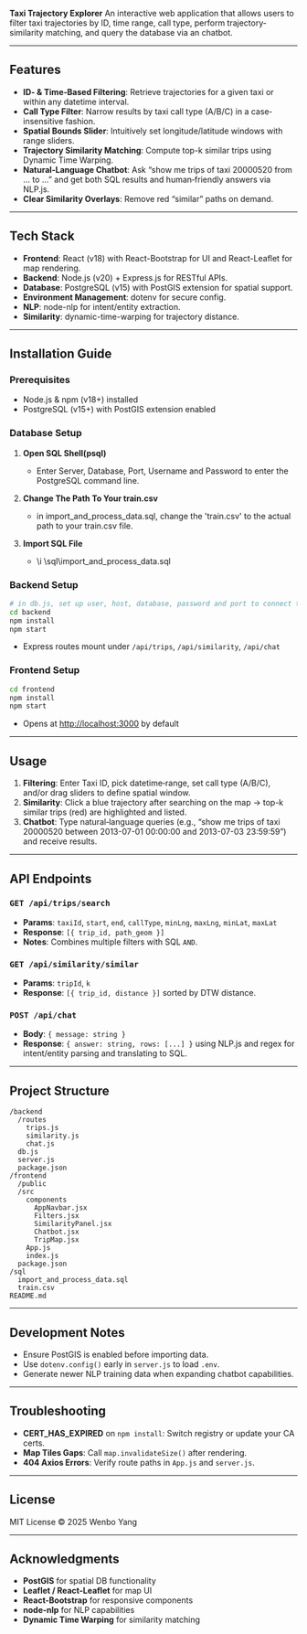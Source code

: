 **Taxi Trajectory Explorer**
An interactive web application that allows users to filter taxi trajectories by ID, time range, call type, perform trajectory‐similarity matching, and query the database via an chatbot.

---

## Features

* **ID‐ & Time‐Based Filtering**: Retrieve trajectories for a given taxi or within any datetime interval.
* **Call Type Filter**: Narrow results by taxi call type (A/B/C) in a case‐insensitive fashion.
* **Spatial Bounds Slider**: Intuitively set longitude/latitude windows with range sliders.
* **Trajectory Similarity Matching**: Compute top-k similar trips using Dynamic Time Warping.
* **Natural‐Language Chatbot**: Ask “show me trips of taxi 20000520 from … to …” and get both SQL results and human‐friendly answers via NLP.js.
* **Clear Similarity Overlays**: Remove red “similar” paths on demand.

---

## Tech Stack

* **Frontend**: React (v18) with React-Bootstrap for UI and React-Leaflet for map rendering.
* **Backend**: Node.js (v20) + Express.js for RESTful APIs.
* **Database**: PostgreSQL (v15) with PostGIS extension for spatial support.
* **Environment Management**: dotenv for secure config.
* **NLP**: node-nlp for intent/entity extraction.
* **Similarity**: dynamic-time-warping for trajectory distance.

---

## Installation Guide

### Prerequisites

* Node.js & npm (v18+) installed 
* PostgreSQL (v15+) with PostGIS extension enabled 

### Database Setup

1. **Open SQL Shell(psql)**

   * Enter Server, Database, Port, Username and Password to enter the PostgreSQL command line.

2. **Change The Path To Your train.csv**

   * in import_and_process_data.sql, change the 'train.csv' to the actual path to your train.csv file.

3. **Import SQL File**

   * \i \sql\import_and_process_data.sql
   

### Backend Setup

```bash
# in db.js, set up user, host, database, password and port to connect to the database.
cd backend
npm install
npm start
```

* Express routes mount under `/api/trips`, `/api/similarity`, `/api/chat` 

### Frontend Setup

```bash
cd frontend
npm install
npm start
```

* Opens at [http://localhost:3000](http://localhost:3000) by default 

---

## Usage

1. **Filtering**: Enter Taxi ID, pick datetime‐range, set call type (A/B/C), and/or drag sliders to define spatial window.
2. **Similarity**: Click a blue trajectory after searching on the map → top-k similar trips (red) are highlighted and listed.
3. **Chatbot**: Type natural‐language queries (e.g., “show me trips of taxi 20000520 between 2013-07-01 00:00:00 and 2013-07-03 23:59:59”) and receive results.

---

## API Endpoints

### `GET /api/trips/search`

* **Params**: `taxiId`, `start`, `end`, `callType`, `minLng`, `maxLng`, `minLat`, `maxLat`
* **Response**: `[{ trip_id, path_geom }]`
* **Notes**: Combines multiple filters with SQL `AND`.

### `GET /api/similarity/similar`

* **Params**: `tripId`, `k`
* **Response**: `[{ trip_id, distance }]` sorted by DTW distance.

### `POST /api/chat`

* **Body**: `{ message: string }`
* **Response**: `{ answer: string, rows: [...] }` using NLP.js and regex for intent/entity parsing and translating to SQL.

---

## Project Structure

```
/backend
  /routes
    trips.js
    similarity.js
    chat.js
  db.js
  server.js
  package.json
/frontend
  /public
  /src
    components
      AppNavbar.jsx
      Filters.jsx
      SimilarityPanel.jsx
      Chatbot.jsx
      TripMap.jsx
    App.js
    index.js
  package.json
/sql
  import_and_process_data.sql
  train.csv
README.md
```

---

## Development Notes

* Ensure PostGIS is enabled before importing data.
* Use `dotenv.config()` early in `server.js` to load `.env`.
* Generate newer NLP training data when expanding chatbot capabilities.

---

## Troubleshooting

* **CERT\_HAS\_EXPIRED** on `npm install`: Switch registry or update your CA certs.
* **Map Tiles Gaps**: Call `map.invalidateSize()` after rendering.
* **404 Axios Errors**: Verify route paths in `App.js` and `server.js`.

---

## License

MIT License © 2025 Wenbo Yang

---

## Acknowledgments

* **PostGIS** for spatial DB functionality 
* **Leaflet / React-Leaflet** for map UI 
* **React-Bootstrap** for responsive components 
* **node-nlp** for NLP capabilities
* **Dynamic Time Warping** for similarity matching 

